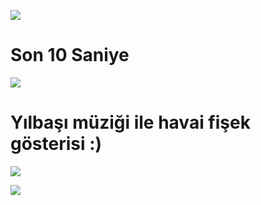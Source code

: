 
<img src="https://luabwq.dm2302.livefilestore.com/y4mPqp3DhnaUyLDTSC9p61uxu_Bn6jCWpLi8qAgt5DCELne_KD1T1JO0um5nzDy7pm5-kIVhDcw8L-AzM5G7T6w0eKn5rC6eb3j5td8GDYrVx3AMWNAXt_xO-BnHEvhx-YXTlYL5yPDK_hxEFnXtOlhPsIxCPy4CSB7xUOKOhfb4Od1zmQCooNdnUG_7lfQBFgEFjEo0HdUy0ky4-QPkMobjA?width=1024&height=768&cropmode=none"></img>
<h1> Son 10 Saniye </h1>
<img src="https://lubmta.dm2302.livefilestore.com/y4maVJPbydoDHC1HiqsNndtzUIoQI1Ju2yM0rwQsCM0i0GaxkAdxQQJnJfoJ9poK7-XDd44MaoByLultBsH11YeK61FcnXNnQOy_fZVHWZTsIBwmecBS0qnm_MU86RAzrjoICYoHihNx1uGTZENkWpJJtaO0YvA0wcYSTxvShZvtLVhh-ESjW7n7R6bxlwzsdHkwoPV4GACpBOTl4GuPTQbLg?width=1366&height=768&cropmode=none"></img>
<h1>Yılbaşı müziği ile havai fişek gösterisi :)</h1>
<img src="https://luzl2a.dm2302.livefilestore.com/y4mKXzcuKvzyWO_rmdCaVO1y2oAkPFz089VCwsMm3tx9gqhuWmYES1oDxTZ-YpS7gvKLWvxSAMEwYQx8Vc20hYbQnZcqb3Jwa08Oh8vB58WpR1jcXMUJn4NFsXRwtvLOr0NRC2UEfHyLuRUyGD2MgiRO5YkY9fMSU1VEfku9nAzqZsieMomlR_Z-H58wSa3rDclBDQnlNnyF4U2h2065gfwxA?width=1366&height=768&cropmode=none"></img>

<img src="https://luawyw.dm2302.livefilestore.com/y4mZMYS0FZx8Fv__1pMDzF-gIN30eL3U4z6e6q-gEr34DLffUWDs5PJb1_0jLW0r0ZkbSnumy2OFyRSycs6-cyAL8doV3bRsa1R48sPTL8wjp6-Gzdb6bA77SMVB9itL4bCjLxvTvlG2BqMmf8RWeNRNWiOYB1kZdZMgZhM8iT-KkAtqbMsygdNjQxs0Pbcmmh5w88ysmVEjPD7__t1SB4uPw?width=1366&height=768&cropmode=none"></img>
